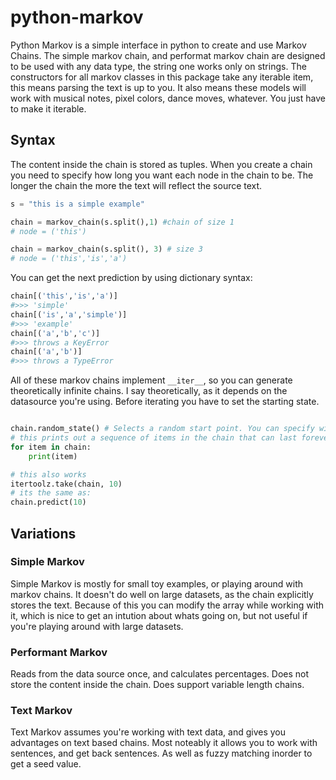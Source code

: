 # python-markov
Python Markov is a simple interface in python to create and use Markov Chains. The simple markov chain, and performat markov chain are designed to be used with any data type, the string one works only on strings. The constructors for all markov classes in this package take any iterable item, this means parsing the text is up to you. It also means these models will work with musical notes, pixel colors, dance moves, whatever. You just have to make it iterable.

## Syntax
The content inside the chain is stored as tuples. When you create a chain you need to specify how long you want each node in the chain to be. The longer the chain the more the text will reflect the source text.
```python
s = "this is a simple example"

chain = markov_chain(s.split(),1) #chain of size 1
# node = ('this')

chain = markov_chain(s.split(), 3) # size 3
# node = ('this','is','a')
```
You can get the next prediction by using dictionary syntax:
```python
chain[('this','is','a')]
#>>> 'simple'
chain[('is','a','simple')]
#>>> 'example'
chain[('a','b','c')]
#>>> throws a KeyError
chain[('a','b')]
#>>> throws a TypeError
```

All of these markov chains implement `__iter__`, so you can generate theoretically infinite chains. I say theoretically, as it depends on the datasource you're using. Before iterating you have to set the starting state.

```python

chain.random_state() # Selects a random start point. You can specify with set_state()
# this prints out a sequence of items in the chain that can last forever. (be careful)
for item in chain:
    print(item)

# this also works
itertoolz.take(chain, 10)
# its the same as:
chain.predict(10)
```

## Variations

### Simple Markov
Simple Markov is mostly for small toy examples, or playing around with markov chains. It doesn't do well on large datasets, as the chain explicitly stores the text. Because of this you can modify the array while working with it, which is nice to get an intution about whats going on, but not useful if you're playing around with large datasets.
### Performant Markov
Reads from the data source once, and calculates percentages. Does not store the content inside the chain. Does support variable length chains.
### Text Markov
Text Markov assumes you're working with text data, and gives you advantages on text based chains. Most noteably it allows you to work with sentences, and get back sentences. As well as fuzzy matching inorder to get a seed value.

